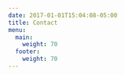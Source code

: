 ```yaml
---
date: 2017-01-01T15:04:08-05:00
title: Contact
menu:
  main:
    weight: 70
  footer:
    weight: 70
---
```

